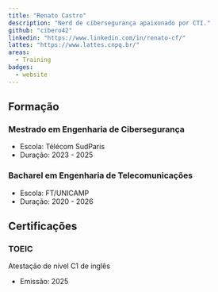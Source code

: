 ```yaml
---
title: "Renato Castro"
description: "Nerd de cibersegurança apaixonado por CTI."
github: "cibero42"
linkedin: "https://www.linkedin.com/in/renato-cf/"
lattes: "https://www.lattes.cnpq.br/"
areas:
  - Training
badges:
  - website
---
```

## Formação
### Mestrado em Engenharia de Cibersegurança
- Escola: Télécom SudParis
- Duração: 2023 - 2025

### Bacharel em Engenharia de Telecomunicações
- Escola: FT/UNICAMP
- Duração: 2020 - 2026

## Certificações
### TOEIC
Atestação de nível C1 de inglês
- Emissão: 2025
